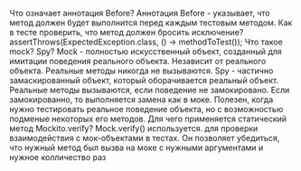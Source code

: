 Что означает аннотация  Before?
Аннотация Before - указывает, что метод должен будет выполнится перед каждым тестовым методом.
Как в тесте проверить, что метод должен бросить исключение?
assertThrows(ExpectedException.class, () -> methodToTest());
Что такое mock? Spy?
Mock - полностью искусственный объект, созданный для имитации поведения реального объекта. Независит от реального объекта. Реальные методы никогда не вызываются.
Spy - частично замаскированный объект, который оборачивается реальный объект.
Реальные методы вызываются, если поведение не замокировано. Если замокированно, то выполняется замена как в моке. Полезен, когда нужно тестировать реальное поведение объекта, но с возможностью подменые некоторых его методов.
Для чего применяется статический метод  Mockito.verify?
Mock.verify() используется. для проверки взаимодействия с мок-объектами в тестах. Он позволяет убедиться, что нужный метод был вызва на моке с нужными аргументами и нужное колличество раз
